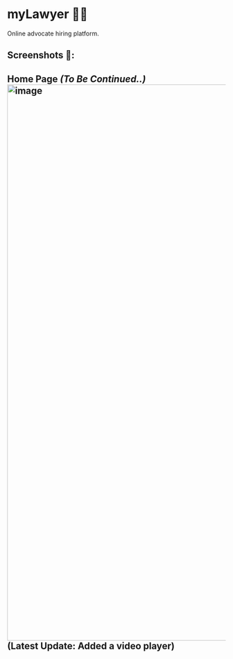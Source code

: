 # myLawyer 👨‍⚖
Online advocate hiring platform.

## Screenshots 📸:

**Home Page** *(To Be Continued..)*
<img width="1280" alt="image" src="https://github.com/iamneek/myLawyer/assets/136208577/baa0b033-3956-4fd5-bff1-47d20db4ff0d">
(Latest Update: Added a video player)
---
